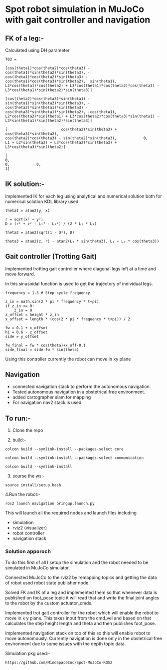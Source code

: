 # Spot robot simulation in MuJoCo with gait controller and navigation

## FK of a leg:-

Calculated using DH parameter

```
T03 = 

[cos(theta1)*cos(theta2)*cos(theta3) - cos(theta1)*sin(theta2)*sin(theta3), - cos(theta1)*cos(theta2)*sin(theta3) - cos(theta1)*cos(theta3)*sin(theta2),  sin(theta1), L2*cos(theta1)*cos(theta2) + L3*cos(theta1)*cos(theta2)*cos(theta3) - L3*cos(theta1)*sin(theta2)*sin(theta3)]

[cos(theta2)*cos(theta3)*sin(theta1) - sin(theta1)*sin(theta2)*sin(theta3), - cos(theta2)*sin(theta1)*sin(theta3) - cos(theta3)*sin(theta1)*sin(theta2), -cos(theta1), L2*cos(theta2)*sin(theta1) + L3*cos(theta2)*cos(theta3)*sin(theta1) - L3*sin(theta1)*sin(theta2)*sin(theta3)]

[                        cos(theta2)*sin(theta3) + cos(theta3)*sin(theta2),                           cos(theta2)*cos(theta3) - sin(theta2)*sin(theta3),            0,                                L1 + L2*sin(theta2) + L3*cos(theta2)*sin(theta3) + L3*cos(theta3)*sin(theta2)]

[                                                                        0,                                                                           0,            0,                                                                                                            1]
```
## IK solution:-

Implemented IK for each leg using analytical and numerical solution both for numerical solution KDL library used.

```
theta1 = atan2(y, x)

r = sqrt(x² + y²)
D = (r² + z² - L₂² - L₃²) / (2 * L₂ * L₃)

theta3 = atan2(sqrt(1 - D²), D)

theta3 = atan2(z, r) - atan2(L₃ * sin(theta3), L₂ + L₃ * cos(theta3))
```

## Gait controller (Trotting Gait)

Implemented trotting gait controller where diagonal legs left at a time and move forward.

In this sinusoidal function is used to get the trajectory of individual legs.
```
frequency = 1.5 # Step cycle frequency
        
z_in = math.sin(2 * pi * frequency * t+pi)
if z_in <= 0:
    z_in = 0
z_offset = height * z_in
x_offset = length * (cos(2 * pi * frequency * t+pi)) / 2
        
fw = 0.1 + x_offset  
hi = 0.6 - z_offset  
side = y_offset

fw_final = fw * cos(theta)+x_off-0.1
side_final = side-fw * sin(theta)

``` 
Using this controller currently the robot can move in xy plane

## Navigation

- connected navigation stack to perform the autonomous navigation.
- Tested autonomous navigation in a obstetrical free environment.
- added cartographer slam for mapping
- For navigation nav2 stack is used.


## To run:-

1. Clone the repo

2. build:-
```
colcon build --symlink-install --packages-select core
```
```
colcon build --symlink-install --packages-select communication
```
```
colcon build --symlink-install
```

3. sourse the ws:-
```
source install/setup.bash
```

4.Run the robot:-

```
ros2 launch navigation bringup.launch.py
```

This will launch all the required nodes and launch files
including 
- simulation
- rviz2 (visualizer)
- robot controller
- navigation stack


### Solution apporoch

To do this first of all I setup the simulation and the robot needed to be simulated in MuJoCo simulator.

Connected MuJoCo to the rviz2 by remapping topics and getting the data of robot used robot state publisher node.

Solved FK and IK of a leg and implemented them so that whenever data is published on foot_pose topic it will read that and write the final joint angles to the robot by the custom actuator_cmds.

Implemented trot gait controller for the robot which will enable the robot to move in x y plane. This takes input from the cmd_vel and based on that calculates the step height length and theta and then publishes foot_pose.

Implemented navigation stack on top of this so this will enable robot to move autonomously. Currently navigation is done only in the obstetrical free environment due to some issues with the depth topic data.

Simulation pkg used:- 
```
https://github.com/MindSpaceInc/Spot-MuJoCo-ROS2
```




